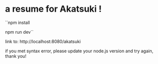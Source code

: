 # a resume for Akatsuki !
``npm install

npm run dev``

link to: http://localhost:8080/akatsuki

if you met syntax error, please update your node.js version and try again, thank you!
